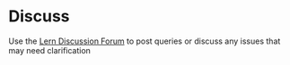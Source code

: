# Discuss

Use the [Lern Discussion Forum](https://github.com/Sunbird-Lern/Community/discussions) to post queries or discuss any issues that may need clarification
